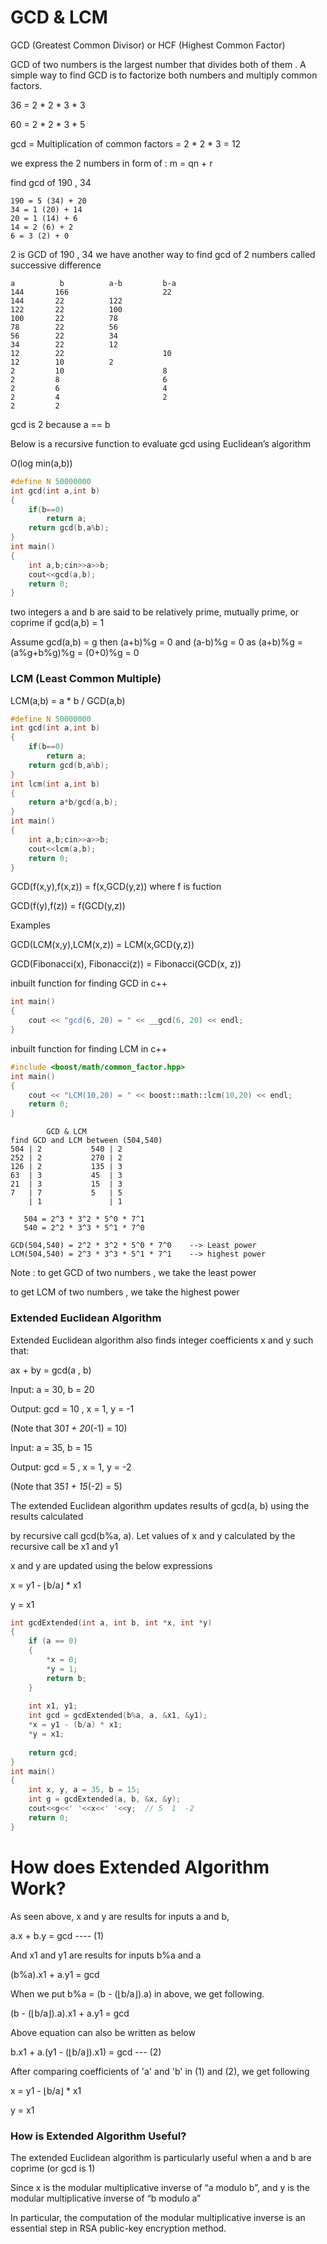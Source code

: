 # GCD & LCM

GCD (Greatest Common Divisor) or HCF (Highest Common Factor)

GCD of two numbers is the largest number that divides both of them . A simple way to find GCD is to factorize both numbers 
and multiply common factors.

36 = 2 * 2 * 3 * 3

60 = 2 * 2 * 3 * 5

gcd = Multiplication of common factors
    = 2 * 2 * 3
    = 12
    
we express the 2 numbers in form of : m = qn + r 

find gcd of 190 , 34
```
190 = 5 (34) + 20
34 = 1 (20) + 14
20 = 1 (14) + 6
14 = 2 (6) + 2
6 = 3 (2) + 0
```
2 is GCD of 190 , 34
we have another way to find gcd of 2 numbers called successive difference
```
a          b          a-b         b-a
144       166                     22
144       22          122
122       22          100
100       22          78
78        22          56
56        22          34
34        22          12
12        22                      10
12        10          2
2         10                      8
2         8                       6
2         6                       4
2         4                       2
2         2
```
gcd is 2 because a == b

Below is a recursive function to evaluate gcd using Euclidean’s algorithm

O(log min(a,b))
```cpp
#define N 50000000
int gcd(int a,int b)
{
    if(b==0)
        return a;
    return gcd(b,a%b);
}
int main()
{
    int a,b;cin>>a>>b;
    cout<<gcd(a,b);
    return 0;
}
```
two integers a and b are said to be relatively prime, mutually prime, or coprime 
if gcd(a,b) = 1

Assume gcd(a,b) = g then (a+b)%g = 0 and (a-b)%g = 0 as (a+b)%g = (a%g+b%g)%g = (0+0)%g = 0

### LCM (Least Common Multiple) 

LCM(a,b) = a * b / GCD(a,b)

```cpp
#define N 50000000
int gcd(int a,int b)
{
    if(b==0)
        return a;
    return gcd(b,a%b);
}
int lcm(int a,int b)
{
    return a*b/gcd(a,b);
}
int main()
{
    int a,b;cin>>a>>b;
    cout<<lcm(a,b);
    return 0;
}
```
GCD(f(x,y),f(x,z)) = f(x,GCD(y,z))   where f is fuction

GCD(f(y),f(z)) = f(GCD(y,z))

Examples
            
GCD(LCM(x,y),LCM(x,z)) = LCM(x,GCD(y,z))   

GCD(Fibonacci(x), Fibonacci(z)) = Fibonacci(GCD(x, z))


inbuilt function for finding GCD in c++
```cpp
int main() 
{ 
    cout << "gcd(6, 20) = " << __gcd(6, 20) << endl; 
}
```
inbuilt function for finding LCM in c++
```cpp
#include <boost/math/common_factor.hpp> 
int main() 
{ 
    cout << "LCM(10,20) = " << boost::math::lcm(10,20) << endl; 
    return 0; 
} 
```
```
        GCD & LCM
find GCD and LCM between (504,540)
504 | 2           540 | 2
252 | 2           270 | 2
126 | 2           135 | 3
63  | 3           45  | 3
21  | 3           15  | 3
7   | 7           5   | 5
    | 1               | 1
    
   504 = 2^3 * 3^2 * 5^0 * 7^1
   540 = 2^2 * 3^3 * 5^1 * 7^0
        
GCD(504,540) = 2^2 * 3^2 * 5^0 * 7^0    --> Least power
LCM(504,540) = 2^3 * 3^3 * 5^1 * 7^1    --> highest power
```
Note : to get GCD of two numbers , we take the least power 

to get LCM of two numbers , we take the highest power

       
### Extended Euclidean Algorithm   

Extended Euclidean algorithm also finds integer coefficients x and y such that:

ax + by = gcd(a , b) 
    
Input: a = 30, b = 20

Output: gcd = 10 , x = 1, y = -1

(Note that 30*1 + 20*(-1) = 10)

Input: a = 35, b = 15

Output: gcd = 5 , x = 1, y = -2

(Note that 35*1 + 15*(-2) = 5)
  
The extended Euclidean algorithm updates results of gcd(a, b) using the results calculated 

by recursive call gcd(b%a, a). Let values of x and y calculated by the recursive call be x1 and y1

x and y are updated using the below expressions

x = y1 - ⌊b/a⌋ * x1

y = x1

```cpp
int gcdExtended(int a, int b, int *x, int *y)  
{  
    if (a == 0)  
    {  
        *x = 0;  
        *y = 1;  
        return b;  
    }  
  
    int x1, y1;  
    int gcd = gcdExtended(b%a, a, &x1, &y1);   
    *x = y1 - (b/a) * x1;  
    *y = x1;  
  
    return gcd;  
}  
int main()  
{  
    int x, y, a = 35, b = 15;  
    int g = gcdExtended(a, b, &x, &y);  
    cout<<g<<' '<<x<<' '<<y;  // 5  1  -2
    return 0;  
}  
```
# How does Extended Algorithm Work?

As seen above, x and y are results for inputs a and b,

a.x + b.y = gcd                      ---- (1)  

And x1 and y1 are results for inputs b%a and a

(b%a).x1 + a.y1 = gcd   
                    
When we put b%a = (b - (⌊b/a⌋).a) in above, we get following.
   
(b - (⌊b/a⌋).a).x1 + a.y1  = gcd
   
Above equation can also be written as below

b.x1 + a.(y1 - (⌊b/a⌋).x1) = gcd      --- (2)
 
After comparing coefficients of 'a' and 'b' in (1) and (2), we get following

x = y1 - ⌊b/a⌋ * x1

y = x1
 
### How is Extended Algorithm Useful?

The extended Euclidean algorithm is particularly useful when a and b are coprime (or gcd is 1)

Since x is the modular multiplicative inverse of “a modulo b”, and y is the modular multiplicative inverse of “b modulo a”

In particular, the computation of the modular multiplicative inverse is an essential step in RSA public-key encryption method.
